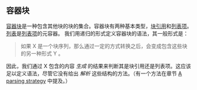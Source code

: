 ## 容器块

[容器块](https://github.github.com/gfm/#container-block)是一种包含其他块的块的集合。容器块有两种基本类型，[块引用](https://github.github.com/gfm/#block-quotes)和[列表项](https://github.github.com/gfm/#list-items)。[列表](https://github.github.com/gfm/#lists)是[列表项](https://github.github.com/gfm/#list-items)的元容器。 
我们用递归的形式定义容器块的语法，其一般形式是：  

> 如果 X 是一个块序列，那么通过一定的方式转换之后，会变成包含这些块的另一种形式 Y 。

因此，我们通过 X 包含的内容 _生成_ 的结果来判断其是块引用还是列表项。这应该足以定义语法，尽管它没有给出 _解析_ 这些结构的方法。（有一个方法在章节 [A parsing strategy](https://github.github.com/gfm/#appendix-a-parsing-strategy) 中提及。）

